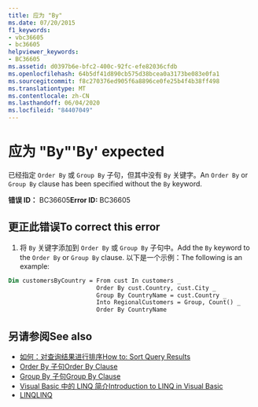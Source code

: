 ```yaml
---
title: 应为 "By"
ms.date: 07/20/2015
f1_keywords:
- vbc36605
- bc36605
helpviewer_keywords:
- BC36605
ms.assetid: d0397b6e-bfc2-400c-92fc-efe82036cfdb
ms.openlocfilehash: 64b5df41d890cb575d38bcea0a3173be083e0fa1
ms.sourcegitcommit: f8c270376ed905f6a8896ce0fe25b4f4b38ff498
ms.translationtype: MT
ms.contentlocale: zh-CN
ms.lasthandoff: 06/04/2020
ms.locfileid: "84407049"
---
```

# <a name="by-expected"></a><span data-ttu-id="34e96-102">应为 "By"</span><span class="sxs-lookup"><span data-stu-id="34e96-102">'By' expected</span></span>
<span data-ttu-id="34e96-103">已经指定 `Order By` 或 `Group By` 子句，但其中没有 `By` 关键字。</span><span class="sxs-lookup"><span data-stu-id="34e96-103">An `Order By` or `Group By` clause has been specified without the `By` keyword.</span></span>  
  
 <span data-ttu-id="34e96-104">**错误 ID：** BC36605</span><span class="sxs-lookup"><span data-stu-id="34e96-104">**Error ID:** BC36605</span></span>  
  
## <a name="to-correct-this-error"></a><span data-ttu-id="34e96-105">更正此错误</span><span class="sxs-lookup"><span data-stu-id="34e96-105">To correct this error</span></span>  
  
1. <span data-ttu-id="34e96-106">将 `By` 关键字添加到 `Order By` 或 `Group By` 子句中。</span><span class="sxs-lookup"><span data-stu-id="34e96-106">Add the `By` keyword to the `Order By` or `Group By` clause.</span></span> <span data-ttu-id="34e96-107">以下是一个示例：</span><span class="sxs-lookup"><span data-stu-id="34e96-107">The following is an example:</span></span>  
  
```vb  
Dim customersByCountry = From cust In customers _  
                         Order By cust.Country, cust.City _  
                         Group By CountryName = cust.Country _  
                         Into RegionalCustomers = Group, Count() _  
                         Order By CountryName  
```  
  
## <a name="see-also"></a><span data-ttu-id="34e96-108">另请参阅</span><span class="sxs-lookup"><span data-stu-id="34e96-108">See also</span></span>

- [<span data-ttu-id="34e96-109">如何：对查询结果进行排序</span><span class="sxs-lookup"><span data-stu-id="34e96-109">How to: Sort Query Results</span></span>](../programming-guide/language-features/linq/how-to-sort-query-results-by-using-linq.md)
- [<span data-ttu-id="34e96-110">Order By 子句</span><span class="sxs-lookup"><span data-stu-id="34e96-110">Order By Clause</span></span>](../language-reference/queries/order-by-clause.md)
- [<span data-ttu-id="34e96-111">Group By 子句</span><span class="sxs-lookup"><span data-stu-id="34e96-111">Group By Clause</span></span>](../language-reference/queries/group-by-clause.md)
- [<span data-ttu-id="34e96-112">Visual Basic 中的 LINQ 简介</span><span class="sxs-lookup"><span data-stu-id="34e96-112">Introduction to LINQ in Visual Basic</span></span>](../programming-guide/language-features/linq/introduction-to-linq.md)
- [<span data-ttu-id="34e96-113">LINQ</span><span class="sxs-lookup"><span data-stu-id="34e96-113">LINQ</span></span>](../programming-guide/language-features/linq/index.md)
